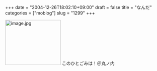 +++
date = "2004-12-26T18:02:10+09:00"
draft = false
title = "なんだ"
categories = ["moblog"]
slug = "1299"
+++

<img src="http://ieiriblog.jugem.cc/?image=4097" class="pict" width="176" height="144" alt="image.jpg" />
このひとごみは！＠丸ノ内
